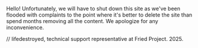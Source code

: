 Hello! Unfortunately, we will have to shut down this site as we've been flooded with complaints to the point where it's better to delete the site than spend months removing all the content. We apologize for any inconvenience.

// lifedestroyed, technical support representative at Fried Project. 2025.
